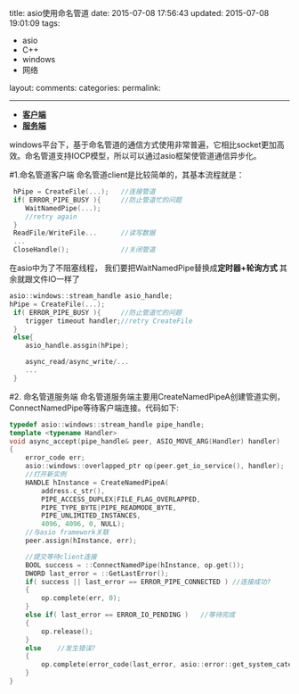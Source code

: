 title: asio使用命名管道
date: 2015-07-08 17:56:43
updated: 2015-07-08 19:01:09
tags:
- asio
- C++
- windows
- 网络

layout:
comments:
categories:
permalink:

---

* **[客户端](#命名管道客户端)**
* **[服务端](#命名管道服务端)**

windows平台下，基于命名管道的通信方式使用非常普遍，它相比socket更加高效。命名管道支持IOCP模型，所以可以通过asio框架使管道通信异步化。

#1.命名管道客户端
命名管道client是比较简单的，其基本流程就是：
```C++
 hPipe = CreateFile(...);   //连接管道
 if( ERROR_PIPE_BUSY ){     //防止管道忙的问题
    WaitNamedPipe(...);
    //retry again
 }
 ReadFile/WriteFile...      //读写数据
 ...
 CloseHandle();             //关闭管道
```

在asio中为了不阻塞线程， 我们要把WaitNamedPipe替换成**定时器+轮询方式**
其余就跟文件IO一样了
```C++
asio::windows::stream_handle asio_handle;
hPipe = CreateFile(...);
 if( ERROR_PIPE_BUSY ){     //防止管道忙的问题
    trigger timeout handler;//retry CreateFile
 }
 else{
    asio_handle.assgin(hPipe);

    async_read/async_write/...
    ...
 }
```

#2. 命名管道服务端
命名管道服务端主要用CreateNamedPipeA创建管道实例，ConnectNamedPipe等待客户端连接。代码如下:
```C++
typedef asio::windows::stream_handle pipe_handle;
template <typename Handler>
void async_accept(pipe_handle& peer, ASIO_MOVE_ARG(Handler) handler)
{
    error_code err;
    asio::windows::overlapped_ptr op(peer.get_io_service(), handler);
    //打开新实例
    HANDLE hInstance = CreateNamedPipeA(
        address.c_str(),
        PIPE_ACCESS_DUPLEX|FILE_FLAG_OVERLAPPED,
        PIPE_TYPE_BYTE|PIPE_READMODE_BYTE,
        PIPE_UNLIMITED_INSTANCES,
        4096, 4096, 0, NULL);
    //与asio framework关联
    peer.assign(hInstance, err);

    //提交等待client连接
    BOOL success = ::ConnectNamedPipe(hInstance, op.get());
    DWORD last_error = ::GetLastError();
    if( success || last_error == ERROR_PIPE_CONNECTED ) //连接成功?
    {
        op.complete(err, 0);
    }
    else if( last_error == ERROR_IO_PENDING )   //等待完成
    {
        op.release();
    }
    else    //发生错误?
    {
        op.complete(error_code(last_error, asio::error::get_system_category()), 0);
    }
}
```
